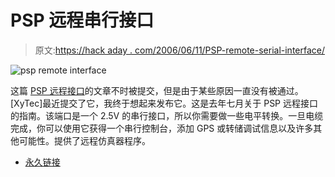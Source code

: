 # PSP 远程串行接口

> 原文:[https://hack aday . com/2006/06/11/PSP-remote-serial-interface/](https://hackaday.com/2006/06/11/psp-remote-serial-interface/)

![psp remote interface](../Images/c1290caef2b3765657ee3d9525a48115.png)

这篇 [PSP 远程接口](http://nil.rpc1.org/psp/remote.html)的文章不时被提交，但是由于某些原因一直没有被通过。[XyTec]最近提交了它，我终于想起来发布它。这是去年七月关于 PSP 远程接口的指南。该端口是一个 2.5V 的串行接口，所以你需要做一些电平转换。一旦电缆完成，你可以使用它获得一个串行控制台，添加 GPS 或转储调试信息以及许多其他可能性。提供了远程仿真器程序。

*   [永久链接](http://nil.rpc1.org/psp/remote.html)